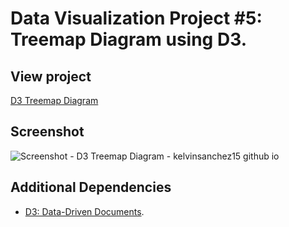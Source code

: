 # Data Visualization Project #5: Treemap Diagram using D3.

## View project

[D3 Treemap Diagram](https://kelvinsanchez15.github.io/treemap-diagram/)

## Screenshot
![Screenshot - D3 Treemap Diagram - kelvinsanchez15 github io](https://user-images.githubusercontent.com/4708484/89128061-e2141e00-d4c0-11ea-9f51-36cd5747b032.png)

## Additional Dependencies

- [D3: Data-Driven Documents](https://github.com/d3/d3).


